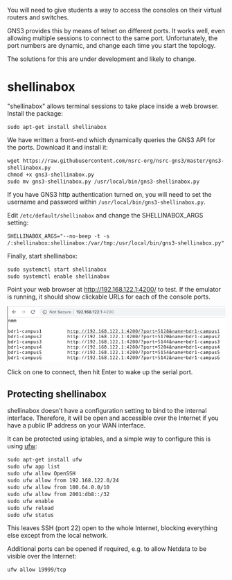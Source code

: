 You will need to give students a way to access the consoles on their virtual
routers and switches.

GNS3 provides this by means of telnet on different ports.  It works well,
even allowing multiple sessions to connect to the same port.  Unfortunately,
the port numbers are dynamic, and change each time you start the topology.

The solutions for this are under development and likely to change.

# shellinabox

"shellinabox" allows terminal sessions to take place inside a web browser. 
Install the package:

```
sudo apt-get install shellinabox
```

We have written a front-end which dynamically queries the GNS3 API for the
ports.  Download it and install it:

```
wget https://raw.githubusercontent.com/nsrc-org/nsrc-gns3/master/gns3-shellinabox.py
chmod +x gns3-shellinabox.py
sudo mv gns3-shellinabox.py /usr/local/bin/gns3-shellinabox.py
```

If you have GNS3 http authentication turned on, you will need to set the
username and password within `/usr/local/bin/gns3-shellinabox.py`.

Edit `/etc/default/shellinabox` and change the SHELLINABOX_ARGS setting:

```
SHELLINABOX_ARGS="--no-beep -t -s /:shellinabox:shellinabox:/var/tmp:/usr/local/bin/gns3-shellinabox.py"
```

<!-- (Seems to work acceptably well without this)
Next, create `/etc/systemd/system/shellinabox.service`:

```
[Unit]
Description=shellinabox
After=network-online.target
Wants=network-online.target
Conflicts=shutdown.target

[Service]
Environment=SHELLINABOX_DATADIR=/var/lib/shellinabox
Environment=SHELLINABOX_PORT=4200
Environment=SHELLINABOX_USER=shellinabox
Environment=SHELLINABOX_GROUP=shellinabox
EnvironmentFile=-/etc/default/shellinabox
ExecStart=/usr/bin/shellinaboxd \
    -c ${SHELLINABOX_DATADIR} -p ${SHELLINABOX_PORT} \
    -u ${SHELLINABOX_USER} -g ${SHELLINABOX_GROUP} \
    --user-css "Black on White:+/etc/shellinabox/options-enabled/00+Black on White.css,White On Black:-/etc/shellinabox/options-enabled/00_White On Black.css;Color Terminal:+/etc/shellinabox/options-enabled/01+Color Terminal.css,Monochrome:-/etc/shellinabox/options-enabled/01_Monochrome.css" \
    $SHELLINABOX_ARGS
Restart=on-failure
RestartSec=5

[Install]
WantedBy=multi-user.target
```

Be careful to get uppercase and lowercase exactly correct.

!!! Note
    Although shellinabox comes with an init script, we replace it
    with a systemd service which auto-restarts it on failure.
    This is because it does not always start properly on bootup.

Run `sudo systemctl daemon-reload` to load this file.
-->

Finally, start shellinabox:

```
sudo systemctl start shellinabox
sudo systemctl enable shellinabox
```

Point your web browser at <http://192.168.122.1:4200/> to test.  If the
emulator is running, it should show clickable URLs for each of the console
ports.

![shellinabox showing console URLs](gns3-shellinabox.png)

Click on one to connect, then hit Enter to wake up the serial port.

## Protecting shellinabox

shellinabox doesn't have a configuration setting to bind to the internal
interface.  Therefore, it will be open and accessible over the Internet if
you have a public IP address on your WAN interface.

It can be protected using iptables, and a simple way to configure this is
using [ufw](https://help.ubuntu.com/community/UFW):

```
sudo apt-get install ufw
sudo ufw app list
sudo ufw allow OpenSSH
sudo ufw allow from 192.168.122.0/24
sudo ufw allow from 100.64.0.0/10
sudo ufw allow from 2001:db8::/32
sudo ufw enable
sudo ufw reload
sudo ufw status
```

This leaves SSH (port 22) open to the whole Internet, blocking everything
else except from the local network.

Additional ports can be opened if required, e.g. to allow Netdata to be
visible over the Internet:

```
ufw allow 19999/tcp
```
